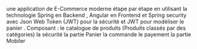 une application de E-Commerce moderne étape par étape en utilisant 
la technologie Spring en Backend , 
 Angular en Frontend et Spring security avec
 Json Web Token (JWT) pour la sécurité et JWT pour modéliser le panier .
Composant :
le catalogue de produits (Produits classés par des catégories)
la sécurité
la partie Panier
la commande
le payement
la partie Mobiler
